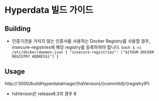 # Hyperdata 빌드 가이드

## Building
   - 인증기관을 거치지 않는 인증서를 사용하는 Docker Registry를 사용할 경우, insecure-registries에 해당 registry를 등록하여야 합니다.
    ```bash
    $ vi /etc/docker/daemon.json
    {
      "insecure-registries": ["${YOUR DOCKER REGISTRY ADDRESS}"]
    }
    ```

## Usage
http://:5000/buildHyperdataImage/{hdVersion}/{commitId}/{registryIP}
   - hdVersion은 release8.3의 경우 8
